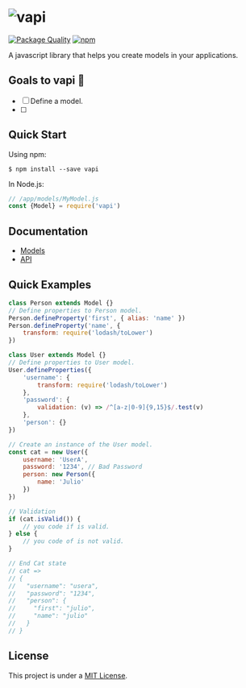 # ![vapi](https://goo.gl/hhHdbU)

[![Package Quality](http://npm.packagequality.com/shield/vapi.svg)](http://packagequality.com/#?package=vapi)
[![npm](https://img.shields.io/npm/v/vapi.svg)](https://github.com/JonDotsoy/vapi)

A javascript library that helps you create models in your applications.


## Goals to vapi 🐇

- [ ] Define a model.
- [ ] 


## Quick Start

Using npm:

    $ npm install --save vapi

In Node.js:

```javascript
// /app/models/MyModel.js
const {Model} = require('vapi')
```

## Documentation
- [Models](./docs/Models.md)
- [API](./docs/API.md)

## Quick Examples
```javascript
class Person extends Model {}
// Define properties to Person model.
Person.defineProperty('first', { alias: 'name' })
Person.defineProperty('name', {
    transform: require('lodash/toLower')
})

class User extends Model {}
// Define properties to User model.
User.defineProperties({
    'username': {
        transform: require('lodash/toLower')
    },
    'password': {
        validation: (v) => /^[a-z|0-9]{9,15}$/.test(v)
    },
    'person': {}
})

// Create an instance of the User model.
const cat = new User({
    username: 'UserA',
    password: '1234', // Bad Password
    person: new Person({
        name: 'Julio'
    })
})

// Validation
if (cat.isValid()) {
    // you code if is valid.
} else {
    // you code of is not valid.
}

// End Cat state
// cat => 
// {
//   "username": "usera",
//   "password": "1234",
//   "person": {
//     "first": "julio",
//     "name": "julio"
//   }
// }
```


## License
This project is under a [MIT License](./LICENSE).
